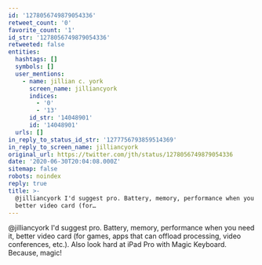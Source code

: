 ```yaml
---
id: '1278056749879054336'
retweet_count: '0'
favorite_count: '1'
id_str: '1278056749879054336'
retweeted: false
entities:
  hashtags: []
  symbols: []
  user_mentions:
    - name: jillian c. york
      screen_name: jilliancyork
      indices:
        - '0'
        - '13'
      id_str: '14048901'
      id: '14048901'
  urls: []
in_reply_to_status_id_str: '1277756793859514369'
in_reply_to_screen_name: jilliancyork
original_url: https://twitter.com/jth/status/1278056749879054336
date: '2020-06-30T20:04:08.000Z'
sitemap: false
robots: noindex
reply: true
title: >-
  @jilliancyork I'd suggest pro. Battery, memory, performance when you need it,
  better video card (for…
---
```


@jilliancyork I'd suggest pro. Battery, memory, performance when you need it, better video card (for games, apps that can offload processing, video conferences, etc.). Also look hard at iPad Pro with Magic Keyboard. Because, magic!